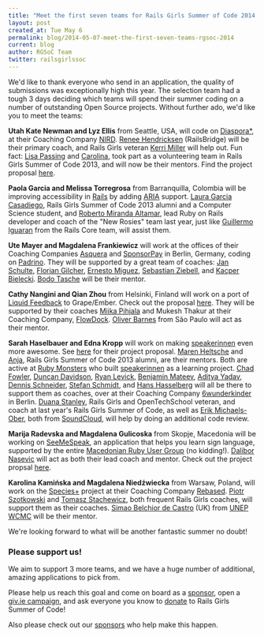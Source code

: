 ```yaml
---
title: "Meet the first seven teams for Rails Girls Summer of Code 2014!"
layout: post
created_at: Tue May 6
permalink: blog/2014-05-07-meet-the-first-seven-teams-rgsoc-2014
current: blog
author: RGSoC Team
twitter: railsgirlssoc
---
```


We'd like to thank everyone who send in an application, the quality of
submissions was exceptionally high this year. The selection team had a tough 3
days deciding which teams will spend their summer coding on a number of
outstanding Open Source projects. Without further ado, we'd like you to meet
the teams:

**Utah Kate Newman and Lyz Ellis** from Seattle, USA, will code on
[Diaspora*](https://diasporafoundation.org/), at their Coaching Company
[NIRD](http://nird.us/).
[Renee Hendricksen](https://github.com/reneedv) (RailsBridge)
will be their primary coach, and Rails Girls veteran
[Kerri Miller](https://github.com/kerrizor)
will help out. Fun fact:
[Lisa Passing](https://github.com/lislis) and
[Carolina](https://github.com/carolinagc),
took part as a volunteering team in Rails Girls Summer of Code 2013, and will
now be their mentors. Find the project proposal
[here](https://github.com/rails-girls-summer-of-code/projects/issues/10).

**Paola Garcia and Melissa Torregrosa** from Barranquilla, Colombia will be
improving accessibility in [Rails](http://rubyonrails.org) by adding
[ARIA](http://www.w3.org/TR/wai-aria) support.
[Laura Garcia Casadiego](https://github.com/lauragarcia),
Rails Girls Summer of Code 2013 alumni and a Computer Science student, and
[Roberto Miranda Altamar](https://github.com/robertomiranda),
lead Ruby on Rails developer and coach of the "New Rosies"
team last year, just like
[Guillermo Iguaran](https://github.com/guilleiguaran)
from the Rails Core team, will assist them.

**Ute Mayer and Magdalena Frankiewicz** will work at the offices of their
Coaching Companies [Asquera](http://asquera.de/) and [SponsorPay](http://www.sponsorpay.com/) in Berlin, Germany, coding on
[Padrino](http://padrinorb.com/). They will be supported by a great team of coaches:
[Jan Schulte](https://github.com/schultyy),
[Florian Gilcher](https://github.com/skade),
[Ernesto Miguez](https://github.com/emig),
[Sebastian Ziebell](https://github.com/justahero), and
[Kacper Bielecki](https://github.com/kazjote).
[Bodo Tasche](https://github.com/bitboxer) will be their mentor.

**Cathy Nangini and Qian Zhou** from Helsinki, Finland will work on a port of
[Liquid Feedback](http://liquidfeedback.org/) to Grape/Ember. Check out the proposal
[here](https://github.com/rails-girls-summer-of-code/projects/issues/13).
They will be supported by their coaches
[Miika Pihjala](https://github.com/zonpantli) and
Mukesh Thakur
at their Coaching Company, [FlowDock](https://www.flowdock.com/).
[Oliver Barnes](https://github.com/oliverbarnes)
from São Paulo will act as their mentor.

**Sarah Haselbauer and Edna Kropp** will work on making
[speakerinnen](http://speakerinnen.org/) even more awesome.
See [here](https://github.com/rails-girls-summer-of-code/projects/issues/2)
for their project proposal.
[Maren Heltsche](https://github.com/zaziemo) and
[Anja](https://github.com/tyranja),
Rails Girls Summer of Code 2013 alumni, are their mentors.
Both are active at [Ruby Monsters](https://github.com/rubymonsters)
who built [speakerinnen](http://speakerinnen.org/) as a learning project.
[Chad Fowler](http://chadfowler.com),
[Duncan Davidson](http://duncandavidson.com),
[Ryan Levick](https://github.com/rylev),
[Benjamin Mateev](https://github.com/benjaminmateev),
[Aditya Yadav](https://github.com/netroy),
[Dennis Schneider](http://www.dennis-schneider.com/),
[Stefan Schmidt](https://github.com/schlubbi), and
[Hans Hasselberg](http://hans.io/)
will all be there to support them as coaches, over at their Coaching Company
[6wunderkinder](http://www.6wunderkinder.com/en/#/welcome) in Berlin.
[Duana Stanley](https://github.com/starkcoffee),
Rails Girls and OpenTechSchool veteran, and coach at
last year's Rails Girls Summer of Code, as well as
[Erik Michaels-Ober](https://github.com/sferik), both from
[SoundCloud](http://soundcloud.com),
will help by doing an additional code review.

**Marija Radevska and Magdalena Gulicoska** from Skopje, Macedonia will be
working on
[SeeMeSpeak](http://seemespeak.org/),
an application that helps you learn sign language, supported by the entire
[Macedonian Ruby User Group](https://twitter.com/mk_rug) (no kidding!).
[Dalibor Nasevic](https://github.com/dalibor) will act as both their
lead coach and mentor. Check out the project propsal
[here]( https://github.com/rails-girls-summer-of-code/projects/issues/23).

**Karolina Kamińska and Magdalena Niedźwiecka** from Warsaw, Poland, will work on the
[Species+](https://github.com/rails-girls-summer-of-code/projects/issues/14)
project at their Coaching Company
[Rebased](http://www.rebased.pl/).
[Piotr Szotkowski](https://twitter.com/chastell) and
[Tomasz Stachewicz](https://twitter.com/_tomash), both frequent Rails Girls
coaches, will support them as their coaches.
[Simao Belchior de Castro](https://github.com/simaob) (UK) from
[UNEP WCMC](http://www.unep-wcmc.org/)
will be their mentor.

We're looking forward to what will be another fantastic summer no doubt!

### Please support us!

We aim to support 3 more teams, and we have a huge number of additional,
amazing applications to pick from.

Please help us reach this goal and come on board as a
[sponsor](http://railsgirlssummerofcode.org/sponsors/packages),
open a [giv.ie campaign](https://www.givie.io),
and ask everyone you know to
[donate](http://railsgirlssummerofcode.org/campaign/)
to Rails Girls Summer of Code!

Also please check out our [sponsors](http://railsgirlssummerofcode.org/sponsors)
who help make this happen.


